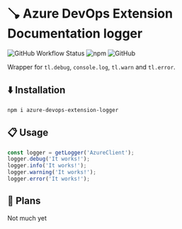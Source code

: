 # 🪠 Azure DevOps Extension Documentation logger

![GitHub Workflow Status](https://img.shields.io/github/workflow/status/survivorbat/azure-devops-extension-logger/deploy)
![npm](https://img.shields.io/npm/dt/azure-devops-extension-logger)
![GitHub](https://img.shields.io/github/license/survivorbat/azure-devops-extension-logger)

Wrapper for `tl.debug`, `console.log`, `tl.warn` and `tl.error`.

## ⬇️ Installation

`npm i azure-devops-extension-logger`

## 📋 Usage

```typescript
const logger = getLogger('AzureClient');
logger.debug('It works!');
logger.info('It works!');
logger.warning('It works!');
logger.error('It works!');
```

## 🔭 Plans

Not much yet
